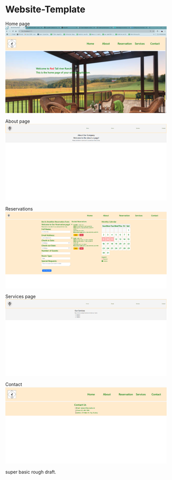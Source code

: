 # Website-Template

Home page 
![alt text](image.png)

About page 
![alt text](image-1.png)

Reservations
![alt text](image-5.png)

Services page 
![alt text](image-2.png)

Contact 
![alt text](image-6.png)

super basic rough draft. 
